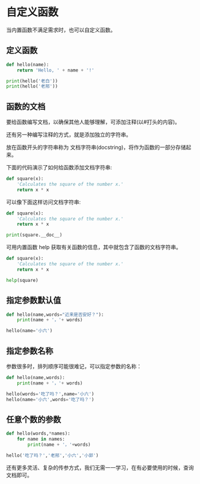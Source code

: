 # 自定义函数

当内置函数不满足需求时，也可以自定义函数。

## 定义函数

<div class="run"></div>

```python
def hello(name):
    return 'Hello, ' + name + '!'

print(hello('老白'))
print(hello('老邢'))
```

## 函数的文档

要给函数编写文档，以确保其他人能够理解，可添加注释(以#打头的内容)。

还有另一种编写注释的方式，就是添加独立的字符串。

放在函数开头的字符串称为 文档字符串(docstring)，将作为函数的一部分存储起来。

下面的代码演示了如何给函数添加文档字符串:

```python
def square(x):
    'Calculates the square of the number x.'
    return x * x
```

可以像下面这样访问文档字符串:

<div class="run"></div>

```python
def square(x):
    'Calculates the square of the number x.'
    return x * x

print(square.__doc__)
```

可用内置函数 help 获取有关函数的信息，其中就包含了函数的文档字符串。

<div class="run"></div>

```python
def square(x):
    'Calculates the square of the number x.'
    return x * x

help(square)
```

## 指定参数默认值

<div class="run"></div>

```python
def hello(name,words="近来是否安好？"):
    print(name + '，'+ words)

hello(name='小六')
```

## 指定参数名称

参数很多时，排列顺序可能很难记，可以指定参数的名称：

<div class="run"></div>

```python
def hello(name,words):
    print(name + '，'+ words)

hello(words='吃了吗？',name='小六')
hello(name='小六',words='吃了吗？')
```

## 任意个数的参数

<div class="run"></div>

```python
def hello(words,*names):
    for name in names:
        print(name + '，'+words)

hello('吃了吗？','老邢','小六','小郭')
```

还有更多灵活、复杂的传参方式，我们无需一一学习，在有必要使用的时候，查询文档即可。
